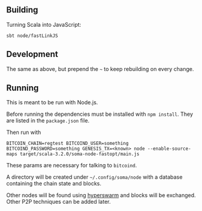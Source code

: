 ## Building

Turning Scala into JavaScript:

```
sbt node/fastLinkJS
```

## Development

The same as above, but prepend the `~` to keep rebuilding on every change.

## Running

This is meant to be run with Node.js.

Before running the dependencies must be installed with `npm install`. They are listed in the `package.json` file.

Then run with

```
BITCOIN_CHAIN=regtest BITCOIND_USER=something BITCOIND_PASSWORD=something GENESIS_TX=<known> node --enable-source-maps target/scala-3.2.0/soma-node-fastopt/main.js
```

These params are necessary for talking to `bitcoind`.

A directory will be created under `~/.config/soma/node` with a database containing the chain state and blocks.

Other nodes will be found using [hyperswarm](http://npmjs.com/hyperswarm) and blocks will be exchanged. Other P2P techniques can be added later.
